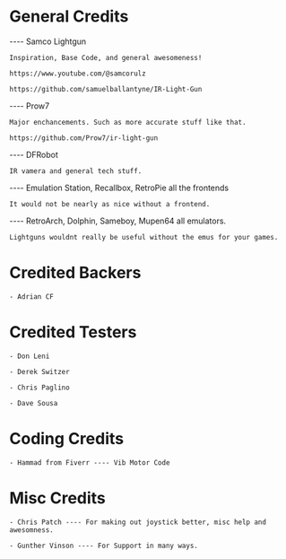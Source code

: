 # General Credits

---- Samco Lightgun 

    Inspiration, Base Code, and general awesomeness!
    
    https://www.youtube.com/@samcorulz
    
    https://github.com/samuelballantyne/IR-Light-Gun
    
---- Prow7 

    Major enchancements. Such as more accurate stuff like that.
    
    https://github.com/Prow7/ir-light-gun
    
---- DFRobot 

    IR vamera and general tech stuff.
    
---- Emulation Station, Recallbox, RetroPie all the frontends

    It would not be nearly as nice without a frontend.
    
---- RetroArch, Dolphin, Sameboy, Mupen64 all emulators.

    Lightguns wouldnt really be useful without the emus for your games.
    
    
    
# Credited Backers 

    - Adrian CF


# Credited Testers 

    - Don Leni 

    - Derek Switzer 
    
    - Chris Paglino
    
    - Dave Sousa
    
# Coding Credits 

    - Hammad from Fiverr ---- Vib Motor Code

# Misc Credits

    - Chris Patch ---- For making out joystick better, misc help and awesomness.

    - Gunther Vinson ---- For Support in many ways.
    
    

    
   
